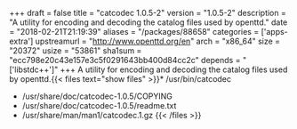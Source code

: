 +++
draft = false
title = "catcodec 1.0.5-2"
version = "1.0.5-2"
description = "A utility for encoding and decoding the catalog files used by openttd."
date = "2018-02-21T21:19:39"
aliases = "/packages/88658"
categories = ['apps-extra']
upstreamurl = "http://www.openttd.org/en"
arch = "x86_64"
size = "20372"
usize = "53861"
sha1sum = "ecc798e20c43e157e3c5f0291643bb400d84cc2c"
depends = "['libstdc++']"
+++
A utility for encoding and decoding the catalog files used by openttd.{{< files text="show files" >}}* /usr/bin/catcodec
* /usr/share/doc/catcodec-1.0.5/COPYING
* /usr/share/doc/catcodec-1.0.5/readme.txt
* /usr/share/man/man1/catcodec.1.gz
{{< /files >}}